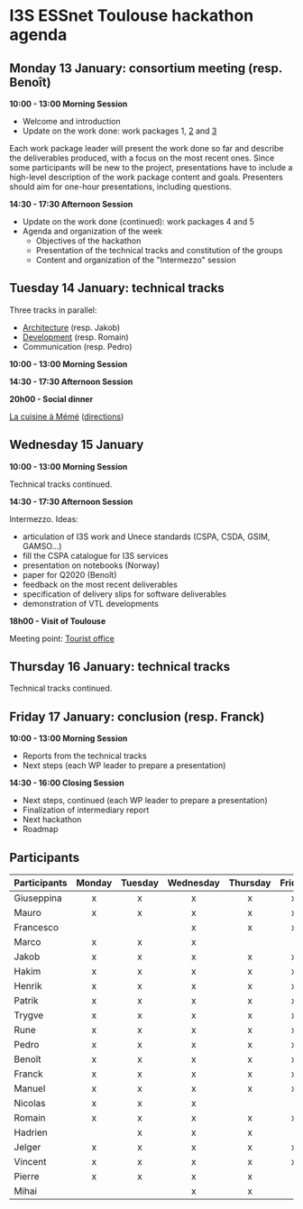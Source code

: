 # I3S ESSnet Toulouse hackathon agenda


## Monday 13 January: consortium meeting (resp. Benoît)

**10:00 - 13:00 Morning Session**

  * Welcome and introduction
  * Update on the work done: work packages 1, [2](https://docs.google.com/presentation/d/1ybKbRisbygkkIiGdSDICVmU06kBk3Z-Tvv9E9GjJQgo/edit?usp=sharing) and [3](https://docs.google.com/presentation/d/14r9Vi0-merTbhvyYX83Yie_fuwehCzcDuBspBhpN7_E/edit?usp=sharing)

Each work package leader will present the work done so far and describe the deliverables produced, with a focus on the most recent ones. Since some participants will be new to the project, presentations have to include a high-level description of the work package content and goals. Presenters should aim for one-hour presentations, including questions.

**14:30 - 17:30 Afternoon Session**

  * Update on the work done (continued): work packages 4 and 5
  * Agenda and organization of the week
    * Objectives of the hackathon
    * Presentation of the technical tracks and constitution of the groups
    * Content and organization of the "Intermezzo" session


## Tuesday 14 January: technical tracks

Three tracks in parallel:
  * [Architecture](http://tiny.cc/archtoulouse) (resp. Jakob)
  * [Development](http://tiny.cc/toulouse-dev) (resp. Romain)
  * Communication (resp. Pedro)

**10:00 - 13:00 Morning Session**

**14:30 - 17:30 Afternoon Session**

**20h00 - Social dinner**

[La cuisine à Mémé](http://lacuisineameme.fr/) ([directions](https://www.google.fr/maps/place/17+Rue+des+Couteliers,+31000+Toulouse/@43.5984319,1.4395618,17z/data=!3m1!4b1!4m5!3m4!1s0x12aebb7d17b6de71:0x80122c5fb4ec0f6b!8m2!3d43.598428!4d1.4417505))

## Wednesday 15 January

**10:00 - 13:00 Morning Session**

Technical tracks continued.

**14:30 - 17:30 Afternoon Session**

Intermezzo. Ideas:

  * articulation of I3S work and Unece standards (CSPA, CSDA, GSIM, GAMSO…)
  * fill the CSPA catalogue for I3S services
  * presentation on notebooks (Norway)
  * paper for Q2020 (Benoît)
  * feedback on the most recent deliverables
  * specification of delivery slips for software deliverables
  * demonstration of VTL developments

**18h00 - Visit of Toulouse**

Meeting point: [Tourist office](https://www.google.fr/maps/place/Office+de+tourisme/@43.6044579,1.4440195,18z/data=!4m5!3m4!1s0x12aebc9e7598c3a1:0xd4ff6c181127e08c!8m2!3d43.604477!4d1.4448349)

## Thursday 16 January: technical tracks

Technical tracks continued.


## Friday 17 January: conclusion (resp. Franck)

**10:00 - 13:00 Morning Session**

  * Reports from the technical tracks
  * Next steps (each WP leader to prepare a presentation)

**14:30 - 16:00 Closing Session**

  * Next steps, continued (each WP leader to prepare a presentation)
  * Finalization of intermediary report
  * Next hackathon
  * Roadmap


## Participants

| Participants | Monday | Tuesday | Wednesday | Thursday | Friday |
|---|:-:|:-:|:-:|:-:|:-:|
| Giuseppina | x | x | x | x | x |
| Mauro | x | x | x | x | x |
| Francesco |   |   | x | x | x |
| Marco | x | x | x |   |   |
| Jakob | x | x | x | x | x |
| Hakim | x | x | x | x | x |
| Henrik | x | x | x | x | x |
| Patrik | x | x | x | x | x |
| Trygve | x | x | x | x | x |
| Rune | x | x | x | x | x |
| Pedro | x | x | x | x | x |
| Benoît | x | x | x | x | x |
| Franck | x | x | x | x | x |
| Manuel | x | x | x | x | x |
| Nicolas | x | x | x |   |   |
| Romain | x | x | x | x | x |
| Hadrien |   | x | x | x |   |
| Jelger | x | x | x | x | x |
| Vincent | x | x | x | x | x |
| Pierre | x | x | x | x |   |
| Mihai |   |   | x | x |   |
